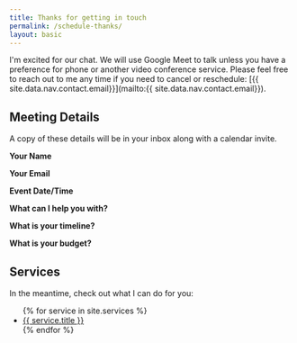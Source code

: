 ```yaml
---
title: Thanks for getting in touch
permalink: /schedule-thanks/
layout: basic
---
```

I'm excited for our chat. We will use Google Meet to talk unless you have a preference for phone or another video conference service. Please feel free to reach out to me any time if you need to cancel or reschedule: [{{ site.data.nav.contact.email}}](mailto:{{ site.data.nav.contact.email}}).

## Meeting Details

A copy of these details will be in your inbox along with a calendar invite.

**Your Name** <span class="event-info name"></span>

**Your Email** <span class="event-info email"></span>

**Event Date/Time** <span class="event-info date-time"></span>

**What can I help you with?** <span class="event-info answer-1"></span>

**What is your timeline?** <span class="event-info answer-2"></span>

**What is your budget?** <span class="event-info answer-3"></span>

## Services

In the meantime, check out what I can do for you:
<ul>
  {% for service in site.services %}
  <li>
    <a href="{{ service.url }}">{{ service.title }}</a>
  </li>
  {% endfor %}
</ul>
